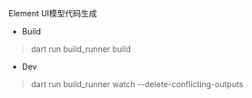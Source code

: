 Element UI模型代码生成

- Build

> dart run build_runner build

- Dev

> dart run build_runner watch --delete-conflicting-outputs